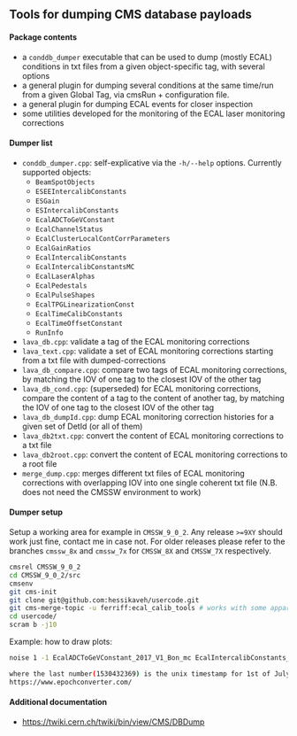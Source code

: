 ## Tools for dumping CMS database payloads

#### Package contents
   * a `conddb_dumper` executable that can be used to dump (mostly ECAL)
     conditions in txt files from a given object-specific tag, with several options
   * a general plugin for dumping several conditions at the same time/run
     from a given Global Tag, via cmsRun + configuration file.
   * a general plugin for dumping ECAL events for closer inspection
   * some utilities developed for the monitoring of the ECAL laser monitoring corrections

#### Dumper list
   * `conddb_dumper.cpp`: self-explicative via the `-h/--help` options. Currently supported objects: 
      * `BeamSpotObjects`
      * `ESEEIntercalibConstants`
      * `ESGain`
      * `ESIntercalibConstants`
      * `EcalADCToGeVConstant`
      * `EcalChannelStatus`
      * `EcalClusterLocalContCorrParameters`
      * `EcalGainRatios`
      * `EcalIntercalibConstants`
      * `EcalIntercalibConstantsMC`
      * `EcalLaserAlphas`
      * `EcalPedestals`
      * `EcalPulseShapes`
      * `EcalTPGLinearizationConst`
      * `EcalTimeCalibConstants`
      * `EcalTimeOffsetConstant`
      * `RunInfo`
   * `lava_db.cpp`: validate a tag of the ECAL monitoring corrections
   * `lava_text.cpp`: validate a set of ECAL monitoring corrections starting from a txt file with dumped-corrections
   * `lava_db_compare.cpp`: compare two tags of ECAL monitoring corrections, by
                            matching the IOV of one tag to the closest IOV of
                            the other tag
   * `lava_db_cond.cpp`: (superseded) for ECAL monitoring corrections, compare the content
                         of a tag to the content of another tag, by matching
                         the IOV of one tag to the closest IOV of the other tag
   * `lava_db_dumpId.cpp`: dump ECAL monitoring correction histories for a given set of DetId (or all of them)
   * `lava_db2txt.cpp`: convert the content of ECAL monitoring corrections to a txt file
   * `lava_db2root.cpp`: convert the content of ECAL monitoring corrections to a root file
   * `merge_dump.cpp`: merges different txt files of ECAL monitoring
                       corrections with overlapping IOV into one single
                       coherent txt file (N.B. does not need the CMSSW environment to work)

#### Dumper setup
Setup a working area for example in `CMSSW_9_0_2`. Any release `>=9XY`
should work just fine, contact me in case not. For older releases please refer to the branches
`cmssw_8x` and `cmssw_7x` for `CMSSW_8X` and `CMSSW_7X` respectively.
```bash
cmsrel CMSSW_9_0_2
cd CMSSW_9_0_2/src
cmsenv
git cms-init
git clone git@github.com:hessikaveh/usercode.git
git cms-merge-topic -u ferriff:ecal_calib_tools # works with some apparently harmless errors
cd usercode/
scram b -j10
```

Example: how to draw plots:
```bash
noise 1 -1 EcalADCToGeVConstant_2017_V1_Bon_mc EcalIntercalibConstants_V1_hlt  EcalLaserAlphas_2017_mc EcalPedestals_2017extrap_25fb_mc EcalLaserAPDPNRatios_weekly_hlt 1530432369

where the last number(1530432369) is the unix timestamp for 1st of July 2018, you can use the following website to change your desired time to unix timestamp:
https://www.epochconverter.com/

```

#### Additional documentation
   * https://twiki.cern.ch/twiki/bin/view/CMS/DBDump

